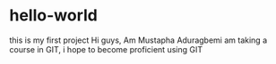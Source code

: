 # hello-world
this is my first project
Hi guys,
Am Mustapha Aduragbemi
am taking a course in GIT,
i hope to become proficient using GIT
